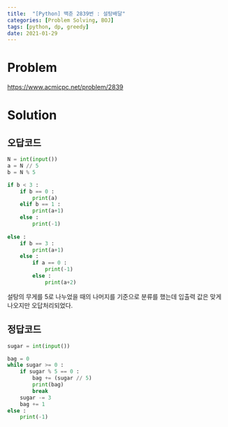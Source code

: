 ```yaml
---
title:  "[Python] 백준 2839번 : 설탕배달"
categories: [Problem Solving, BOJ]
tags: [python, dp, greedy]
date: 2021-01-29
---
```


# Problem
<https://www.acmicpc.net/problem/2839>


# Solution
## 오답코드

```python
N = int(input())
a = N // 5
b = N % 5

if b < 3 :
    if b == 0 :
        print(a)
    elif b == 1 : 
        print(a+1)
    else :
        print(-1)
        
else :
    if b == 3 :
        print(a+1)
    else : 
        if a == 0 :
            print(-1)
        else :
            print(a+2)
```
설탕의 무게를 5로 나누었을 때의 나머지를 기준으로 분류를 했는데 입출력 값은 맞게 나오지만 오답처리되었다.

## 정답코드
```py
sugar = int(input())

bag = 0
while sugar >= 0 :
    if sugar % 5 == 0 :
        bag += (sugar // 5)
        print(bag)
        break
    sugar -= 3  
    bag += 1
else :
    print(-1)
```